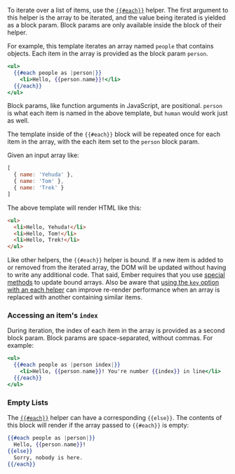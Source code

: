 To iterate over a list of items, use the
[`{{#each}}`](https://www.emberjs.com/api/ember/2.16/classes/Ember.Templates.helpers/methods/if?anchor=each)
helper. The first argument to this helper is the array to be iterated, and
the value being iterated is yielded as a block param. Block params are only
available inside the block of their helper.

For example, this template iterates an array named `people` that contains
objects. Each item in the array is provided as the block param `person`.

```handlebars
<ul>
  {{#each people as |person|}}
    <li>Hello, {{person.name}}!</li>
  {{/each}}
</ul>
```

Block params, like function arguments in JavaScript, are positional. `person`
is what each item is named in the above template, but `human` would work just
as well.

The template inside of the `{{#each}}` block will be repeated once for
each item in the array, with the each item set to the `person` block param.

Given an input array like:

```javascript
[
  { name: 'Yehuda' },
  { name: 'Tom' },
  { name: 'Trek' }
]
```

The above template will render HTML like this:

```html
<ul>
  <li>Hello, Yehuda!</li>
  <li>Hello, Tom!</li>
  <li>Hello, Trek!</li>
</ul>
```

Like other helpers, the `{{#each}}` helper is bound.  If a new item is added to
or removed from the iterated array, the DOM will be updated without having to
write any additional code. That said, Ember requires that you use [special
methods](../../object-model/enumerables/#toc_use-of-observable-methods-and-properties)
to update bound arrays. Also be aware that [using the `key` option with an each
helper](https://www.emberjs.com/api/ember/2.16/classes/Ember.Templates.helpers/methods/if?anchor=each)
can improve re-render performance when an array is replaced with another
containing similar items.

### Accessing an item's `index`

During iteration, the index of each item in the array is provided as a second
block param. Block params are space-separated, without commas. For example:

```handlebars
<ul>
  {{#each people as |person index|}}
    <li>Hello, {{person.name}}! You're number {{index}} in line</li>
  {{/each}}
</ul>
```

### Empty Lists

The [`{{#each}}`](https://www.emberjs.com/api/ember/2.16/classes/Ember.Templates.helpers/methods/if?anchor=each)
helper can have a corresponding `{{else}}`. The contents of this block will
render if the array passed to `{{#each}}` is empty:

```handlebars
{{#each people as |person|}}
  Hello, {{person.name}}!
{{else}}
  Sorry, nobody is here.
{{/each}}
```
